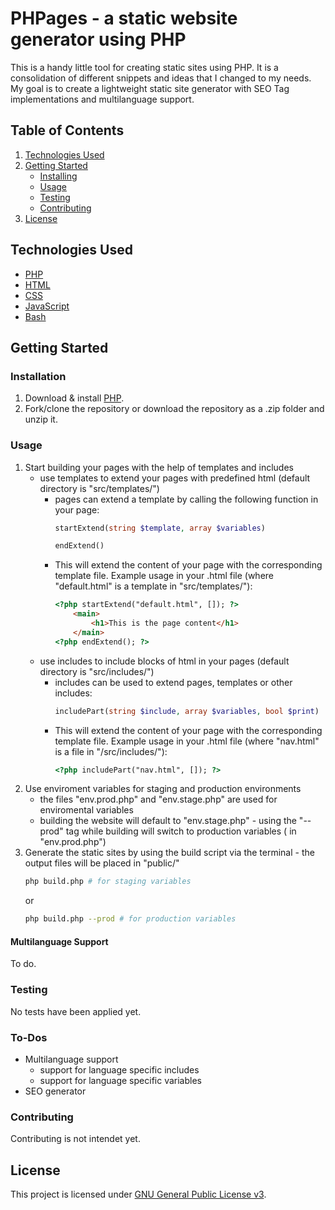 # PHPages - a static website generator using PHP
This is a handy little tool for creating static sites using PHP. It is a consolidation of different snippets and ideas that I changed to my needs. My goal is to create a lightweight static site generator with SEO Tag implementations and multilanguage support.
## Table of Contents
1. [Technologies Used](#technologies-used)
2. [Getting Started](#getting-started)
    - [Installing](#installing)
    - [Usage](#usage)
    - [Testing](#testing)
    - [Contributing](#contributing)
3. [License](#license)
## Technologies Used
- [PHP](https://www.w3schools.com/php/)
- [HTML](https://www.w3schools.com/html/)
- [CSS](https://www.w3schools.com/css/)
- [JavaScript](https://www.w3schools.com/js/)
- [Bash](https://www.gnu.org/software/bash/manual/bash.html)
## Getting Started
### Installation
1. Download & install [PHP](https://www.php.net/downloads).
1. Fork/clone the repository or download the repository as a .zip folder and unzip it.
### Usage
1. Start building your pages with the help of templates  and includes
    - use templates to extend your pages with predefined html (default directory is "src/templates/")
        - pages can extend a template by calling the following function in your page:
            ```php
            startExtend(string $template, array $variables)
            ```
            ```php
            endExtend()
            ```
        - This will extend the content of your page with the corresponding template file. Example usage in your .html file (where "default.html" is a template in "src/templates/"):
            ```html
            <?php startExtend("default.html", []); ?>
                <main>
                    <h1>This is the page content</h1>
                </main>
            <?php endExtend(); ?>
            ```
    - use includes to include blocks of html in your pages (default directory is "src/includes/")
        - includes can be used to extend pages, templates or other includes:
            ```php
            includePart(string $include, array $variables, bool $print)
            ```
        - This will extend the content of your page with the corresponding template file. Example usage in your .html file (where "nav.html" is a file in "/src/includes/"):
            ```html
            <?php includePart("nav.html", []); ?> 
            ```
2. Use enviroment variables for staging and production environments
    - the files "env.prod.php" and "env.stage.php" are used for enviromental variables
    - building the website will default to "env.stage.php" - using the "--prod" tag while building will switch to production variables ( in "env.prod.php")
3. Generate the static sites by using the build script via the terminal - the output files will be placed in "public/"
    ```bash
    php build.php # for staging variables
    ```
    or
    ```bash
    php build.php --prod # for production variables 
    ```
#### Multilanguage Support
To do.
### Testing
No tests have been applied yet.
### To-Dos
- Multilanguage support
    - support for language specific includes
    - support for language specific variables
- SEO generator
### Contributing
Contributing is not intendet yet.
## License
This project is licensed under [GNU General Public License v3](https://www.gnu.org/licenses/gpl-3.0.de.html).
